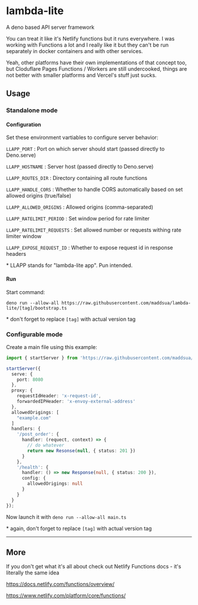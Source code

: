 # lambda-lite

A deno based API server framework

You can treat it like it's Netlify functions but it runs everywhere. I was working with Functions a lot and I really like it but they can't be run separately in docker containers and with other services.

Yeah, other platforms have their own implementations of that concept too, but Cloduflare Pages Functions / Workers are still undercooked, things are not better with smaller platforms and Vercel's stuff just sucks.

## Usage

### Standalone mode

#### Configuration

Set these environment vartiables to configure server behavior:

`LLAPP_PORT` : Port on which server should start (passed directly to Deno.serve)

`LLAPP_HOSTNAME` : Server host (passed directly to Deno.serve)

`LLAPP_ROUTES_DIR` : Directory containing all route functions

`LLAPP_HANDLE_CORS` : Whether to handle CORS automatically based on set allowed origins (true/false)

`LLAPP_ALLOWED_ORIGINS` : Allowed origins (comma-separated)

`LLAPP_RATELIMIT_PERIOD` : Set window period for rate limiter

`LLAPP_RATELIMIT_REQUESTS` : Set allowed number or requests withing rate limiter window

`LLAPP_EXPOSE_REQUEST_ID` : Whether to expose request id in response headers

\* LLAPP stands for "lambda-lite app". Pun intended.

#### Run

Start command:

```
deno run --allow-all https://raw.githubusercontent.com/maddsua/lambda-lite/[tag]/bootstrap.ts
```

\* don't forget to replace `[tag]` with actual version tag

### Configurable mode

Create a main file using this example:

```typescript
import { startServer } from 'https://raw.githubusercontent.com/maddsua/lambda-lite/[tag]/mod.ts';

startServer({
  serve: {
    port: 8080
  },
  proxy: {
    requestIdHeader: 'x-request-id',
    forwardedIPHeader: 'x-envoy-external-address'
  },
  allowedOrigings: [
    "example.com"
  ]
  handlers: {
    '/post_order': {
      handler: (requect, context) => {
        // do whatever
        return new Resonse(null, { status: 201 })
      }
    },
    '/health': {
      handler: () => new Response(null, { status: 200 }),
      config: {
        allowedOrigings: null
      }
    }
  }
});

```

Now launch it with `deno run --allow-all main.ts`

\* again, don't forget to replace `[tag]` with actual version tag

---

## More

If you don't get what it's all about check out Netlify Functions docs - it's literally the same idea

https://docs.netlify.com/functions/overview/

https://www.netlify.com/platform/core/functions/
